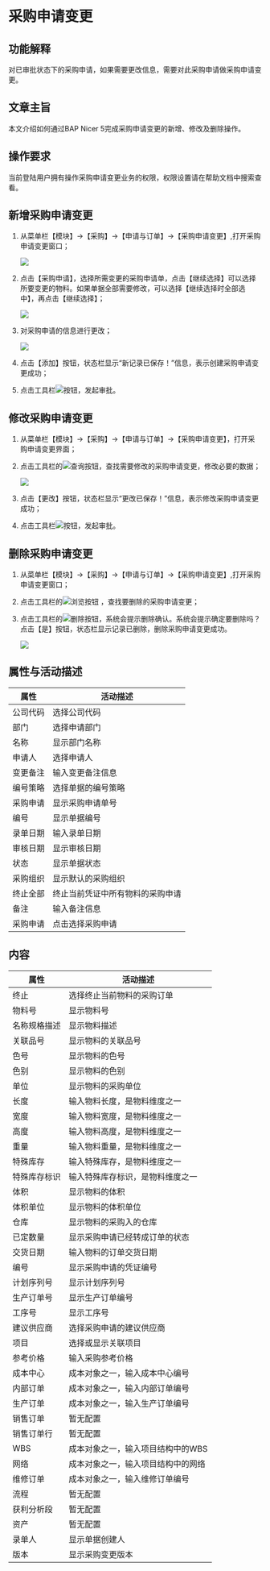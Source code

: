 # 采购申请变更

## 功能解释

对已审批状态下的采购申请，如果需要更改信息，需要对此采购申请做采购申请变更。

## 文章主旨

本文介绍如何通过BAP Nicer 5完成采购申请变更的新增、修改及删除操作。

## 操作要求

当前登陆用户拥有操作采购申请变更业务的权限，权限设置请在帮助文档中搜索查看。

## 新增采购申请变更

1. 从菜单栏【模块】->【采购】->【申请与订单】->【采购申请变更】,打开采购申请变更窗口；

   ![](images/cgsqbg1.png)

2. 点击【采购申请】，选择所需变更的采购申请单，点击【继续选择】可以选择所要变更的物料。如果单据全部需要修改，可以选择【继续选择时全部选中】，再点击【继续选择】；

   ![](images/cgsqbg2.png)

3. 对采购申请的信息进行更改；

   ![](images/cgsqbg3.png)

4. 点击【添加】按钮，状态栏显示“新记录已保存！”信息，表示创建采购申请变更成功；

5. 点击工具栏![](images/cg002.png)按钮，发起审批。

## 修改采购申请变更

1. 从菜单栏【模块】->【采购】->【申请与订单】->【采购申请变更】，打开采购申请变更界面；

2. 点击工具栏的![](images/cg003.png)查询按钮，查找需要修改的采购申请变更，修改必要的数据；

   ![](images/cgsqbg4.png)

3. 点击【更改】按钮，状态栏显示“更改已保存！”信息，表示修改采购申请变更成功；

4. 点击工具栏![](images/cg002.png)按钮，发起审批。

## 删除采购申请变更

1. 从菜单栏【模块】->【采购】->【申请与订单】->【采购申请变更】,打开采购申请变更窗口；

2. 点击工具栏的![](images/cg003.png)浏览按钮 ，查找要删除的采购申请变更；

3. 点击工具栏的![](images/cgdel.png)删除按钮，系统会提示删除确认。系统会提示确定要删除吗？点击【是】按钮，状态栏显示记录已删除，删除采购申请变更成功。

   ![](images/cgsqbg5.png)

## 属性与活动描述

| 属性     | 活动描述                         |
| -------- | -------------------------------- |
| 公司代码 | 选择公司代码                     |
| 部门     | 选择申请部门                     |
| 名称     | 显示部门名称                     |
| 申请人   | 选择申请人                       |
| 变更备注 | 输入变更备注信息                 |
| 编号策略 | 选择单据的编号策略               |
| 采购申请 | 显示采购申请单号                 |
| 编号     | 显示单据编号                     |
| 录单日期 | 输入录单日期                     |
| 审核日期 | 显示审核日期                     |
| 状态     | 显示单据状态                     |
| 采购组织 | 显示默认的采购组织               |
| 终止全部 | 终止当前凭证中所有物料的采购申请 |
| 备注     | 输入备注信息                     |
| 采购申请 | 点击选择采购申请                 |

## 内容

| 属性         | 活动描述                             |
| ------------ | ------------------------------------ |
| 终止         | 选择终止当前物料的采购订单           |
| 物料号       | 显示物料号                           |
| 名称规格描述 | 显示物料描述                         |
| 关联品号     | 显示物料的关联品号                   |
| 色号         | 显示物料的色号                       |
| 色别         | 显示物料的色别                       |
| 单位         | 显示物料的采购单位                   |
| 长度         | 输入物料长度，是物料维度之一         |
| 宽度         | 输入物料宽度，是物料维度之一         |
| 高度         | 输入物料高度，是物料维度之一         |
| 重量         | 输入物料重量，是物料维度之一         |
| 特殊库存     | 输入特殊库存，是物料维度之一         |
| 特殊库存标识 | 输入特殊库存标识，是物料维度之一     |
| 体积         | 显示物料的体积                       |
| 体积单位     | 显示物料的体积单位                   |
| 仓库         | 显示物料的采购入的仓库               |
| 已定数量     | 显示采购申请已经转成订单的状态       |
| 交货日期     | 输入物料的订单交货日期               |
| 编号         | 显示采购申请的凭证编号 |
| 计划序列号         | 显示计划序列号 |
| 生产订单号   | 显示生产订单编号                     |
| 工序号       | 显示工序号                           |
| 建议供应商       | 选择采购申请的建议供应商          |
| 项目         | 选择或显示关联项目                   |
| 参考价格         | 输入采购参考价格     |
| 成本中心     | 成本对象之一，输入成本中心编号       |
| 内部订单     | 成本对象之一，输入内部订单编号       |
| 生产订单     | 成本对象之一，输入生产订单编号       |
| 销售订单     | 暂无配置                             |
| 销售订单行   | 暂无配置                             |
| WBS          | 成本对象之一，输入项目结构中的WBS    |
| 网络         | 成本对象之一，输入项目结构中的网络   |
| 维修订单     | 成本对象之一，输入维修订单编号       |
| 流程         | 暂无配置                             |
| 获利分析段   | 暂无配置                             |
| 资产         | 暂无配置                             |
| 录单人         | 显示单据创建人                   |
| 版本         | 显示采购变更版本     |